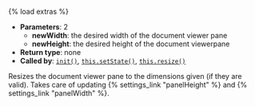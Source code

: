 {% load extras %}

* **Parameters**: 2
    * **newWidth**: the desired width of the document viewer pane
    * **newHeight**: the desired height of the document viewerpane
* **Return type**: none
* **Called by**: [`init()`](#init), [`this.setState()`](#this.setState),
  [`this.resize()`](#this.resize)

Resizes the document viewer pane to the dimensions given (if they are valid).
Takes care of updating {% settings_link "panelHeight" %} and
{% settings_link "panelWidth" %}.
